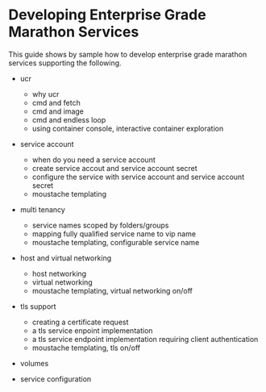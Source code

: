 # Developing Enterprise Grade Marathon Services

This guide shows by sample how to develop enterprise grade marathon services supporting the following.

- ucr
    - why ucr
    - cmd and fetch
    - cmd and image
    - cmd and endless loop
    - using container console, interactive container exploration


- service account
    - when do you need a service account
    - create service accout and service account secret
    - configure the service with service account and service account secret
    - moustache templating


- multi tenancy
    - service names scoped by folders/groups
    - mapping fully qualified service name to vip name
    - moustache templating, configurable service name
 
 
- host and virtual networking
    - host networking
    - virtual networking
    - moustache templating, virtual networking on/off


- tls support
    - creating a certificate request
    - a tls service enpoint implementation
    - a tls service endpoint implementation requiring client authentication
    - moustache templating, tls on/off


- volumes

- service configuration



